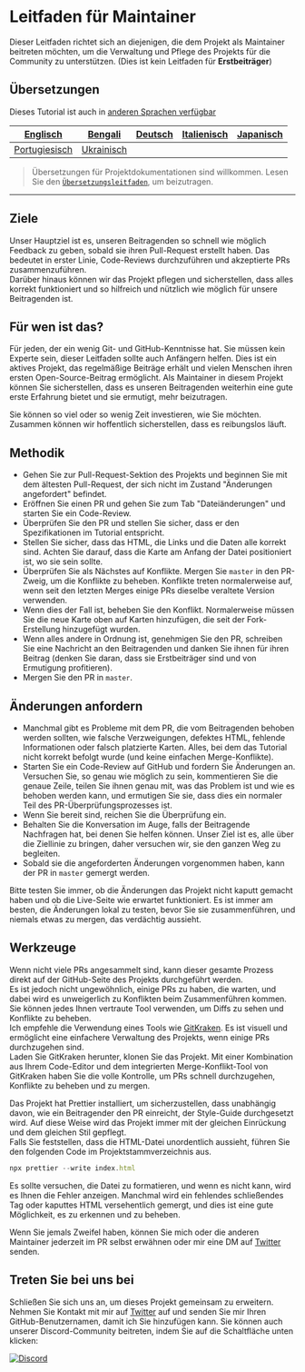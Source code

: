 # Leitfaden für Maintainer

Dieser Leitfaden richtet sich an diejenigen, die dem Projekt als Maintainer beitreten möchten, um die Verwaltung und Pflege des Projekts für die Community zu unterstützen. (Dies ist kein Leitfaden für **Erstbeiträger**)

## Übersetzungen

Dieses Tutorial ist auch in [anderen Sprachen verfügbar](translations/README.md)

| [Englisch](maintainer_guide.md) | [Bengali](translations/maintainer_guide/maintainer_guide.ben.md) | [Deutsch](translations/maintainer_guide/maintainer_guide.ger.md) | [Italienisch](translations/maintainer_guide/maintainer_guide.ita.md) | [Japanisch](translations/maintainer_guide/maintainer_guide.jpn.md) |
| :---: | :---: | :---: | :---: | :---: |
| [Portugiesisch](translations/maintainer_guide/maintainer_guide.por.md) | [Ukrainisch](/translations/maintainer_guide/maintainer_guide.ukr.md) |

> Übersetzungen für Projektdokumentationen sind willkommen. Lesen Sie den [`Übersetzungsleitfaden`](translations/README.md), um beizutragen.

---

## Ziele

Unser Hauptziel ist es, unseren Beitragenden so schnell wie möglich Feedback zu geben, sobald sie ihren Pull-Request erstellt haben. Das bedeutet in erster Linie, Code-Reviews durchzuführen und akzeptierte PRs zusammenzuführen.  
Darüber hinaus können wir das Projekt pflegen und sicherstellen, dass alles korrekt funktioniert und so hilfreich und nützlich wie möglich für unsere Beitragenden ist.

## Für wen ist das?

Für jeden, der ein wenig Git- und GitHub-Kenntnisse hat. Sie müssen kein Experte sein, dieser Leitfaden sollte auch Anfängern helfen. Dies ist ein aktives Projekt, das regelmäßige Beiträge erhält und vielen Menschen ihren ersten Open-Source-Beitrag ermöglicht. Als Maintainer in diesem Projekt können Sie sicherstellen, dass es unseren Beitragenden weiterhin eine gute erste Erfahrung bietet und sie ermutigt, mehr beizutragen.

Sie können so viel oder so wenig Zeit investieren, wie Sie möchten. Zusammen können wir hoffentlich sicherstellen, dass es reibungslos läuft.

## Methodik

- Gehen Sie zur Pull-Request-Sektion des Projekts und beginnen Sie mit dem ältesten Pull-Request, der sich nicht im Zustand "Änderungen angefordert" befindet.
- Eröffnen Sie einen PR und gehen Sie zum Tab "Dateiänderungen" und starten Sie ein Code-Review.
- Überprüfen Sie den PR und stellen Sie sicher, dass er den Spezifikationen im Tutorial entspricht.
- Stellen Sie sicher, dass das HTML, die Links und die Daten alle korrekt sind. Achten Sie darauf, dass die Karte am Anfang der Datei positioniert ist, wo sie sein sollte.
- Überprüfen Sie als Nächstes auf Konflikte. Mergen Sie `master` in den PR-Zweig, um die Konflikte zu beheben. Konflikte treten normalerweise auf, wenn seit den letzten Merges einige PRs dieselbe veraltete Version verwenden.
- Wenn dies der Fall ist, beheben Sie den Konflikt. Normalerweise müssen Sie die neue Karte oben auf Karten hinzufügen, die seit der Fork-Erstellung hinzugefügt wurden.
- Wenn alles andere in Ordnung ist, genehmigen Sie den PR, schreiben Sie eine Nachricht an den Beitragenden und danken Sie ihnen für ihren Beitrag (denken Sie daran, dass sie Erstbeiträger sind und von Ermutigung profitieren).
- Mergen Sie den PR in `master`.

## Änderungen anfordern

- Manchmal gibt es Probleme mit dem PR, die vom Beitragenden behoben werden sollten, wie falsche Verzweigungen, defektes HTML, fehlende Informationen oder falsch platzierte Karten. Alles, bei dem das Tutorial nicht korrekt befolgt wurde (und keine einfachen Merge-Konflikte).
- Starten Sie ein Code-Review auf GitHub und fordern Sie Änderungen an. Versuchen Sie, so genau wie möglich zu sein, kommentieren Sie die genaue Zeile, teilen Sie ihnen genau mit, was das Problem ist und wie es behoben werden kann, und ermutigen Sie sie, dass dies ein normaler Teil des PR-Überprüfungsprozesses ist.
- Wenn Sie bereit sind, reichen Sie die Überprüfung ein.
- Behalten Sie die Konversation im Auge, falls der Beitragende Nachfragen hat, bei denen Sie helfen können. Unser Ziel ist es, alle über die Ziellinie zu bringen, daher versuchen wir, sie den ganzen Weg zu begleiten.
- Sobald sie die angeforderten Änderungen vorgenommen haben, kann der PR in `master` gemergt werden.

Bitte testen Sie immer, ob die Änderungen das Projekt nicht kaputt gemacht haben und ob die Live-Seite wie erwartet funktioniert. Es ist immer am besten, die Änderungen lokal zu testen, bevor Sie sie zusammenführen, und niemals etwas zu mergen, das verdächtig aussieht.

## Werkzeuge

Wenn nicht viele PRs angesammelt sind, kann dieser gesamte Prozess direkt auf der GitHub-Seite des Projekts durchgeführt werden.  
Es ist jedoch nicht ungewöhnlich, einige PRs zu haben, die warten, und dabei wird es unweigerlich zu Konflikten beim Zusammenführen kommen. Sie können jedes Ihnen vertraute Tool verwenden, um Diffs zu sehen und Konflikte zu beheben.  
Ich empfehle die Verwendung eines Tools wie [GitKraken](https://www.gitkraken.com/download). Es ist visuell und ermöglicht eine einfachere Verwaltung des Projekts, wenn einige PRs durchzugehen sind.  
Laden Sie GitKraken herunter, klonen Sie das Projekt. Mit einer Kombination aus Ihrem Code-Editor und dem integrierten Merge-Konflikt-Tool von GitKraken haben Sie die volle Kontrolle, um PRs schnell durchzugehen, Konflikte zu beheben und zu mergen.

Das Projekt hat Prettier installiert, um sicherzustellen, dass unabhängig davon, wie ein Beitragender den PR einreicht, der Style-Guide durchgesetzt wird. Auf diese Weise wird das Projekt immer mit der gleichen Einrückung und dem gleichen Stil gepflegt.  
Falls Sie feststellen, dass die HTML-Datei unordentlich aussieht, führen Sie den folgenden Code im Projektstammverzeichnis aus.

```js
npx prettier --write index.html
```
Es sollte versuchen, die Datei zu formatieren, und wenn es nicht kann, wird es Ihnen die Fehler anzeigen. Manchmal wird ein fehlendes schließendes Tag oder kaputtes HTML versehentlich gemergt, und dies ist eine gute Möglichkeit, es zu erkennen und zu beheben.

Wenn Sie jemals Zweifel haben, können Sie mich oder die anderen Maintainer jederzeit im PR selbst erwähnen oder mir eine DM auf [Twitter](https://twitter.com/Syknapse) senden.

## Treten Sie bei uns bei

Schließen Sie sich uns an, um dieses Projekt gemeinsam zu erweitern. Nehmen Sie Kontakt mit mir auf [Twitter](https://twitter.com/Syknapse) auf und senden Sie mir Ihren GitHub-Benutzernamen, damit ich Sie hinzufügen kann. Sie können auch unserer Discord-Community beitreten, indem Sie auf die Schaltfläche unten klicken:

[![Discord](https://badgen.net/discord/online-members/tWkvS4ueVF?label=Join%20Our%20Discord%20Server&icon=discord)](https://discord.gg/tWkvS4ueVF 'Treten Sie unserem Discord-Server bei!')
